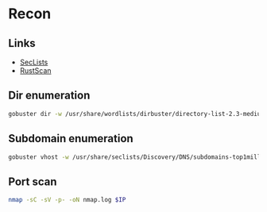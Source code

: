 # Recon

## Links

- [SecLists](https://github.com/danielmiessler/SecLists)
- [RustScan](https://rustscan.github.io/RustScan/)

## Dir enumeration

```sh
gobuster dir -w /usr/share/wordlists/dirbuster/directory-list-2.3-medium.txt --no-error -t 300 -o gobuster.log --url http://$IP
```

## Subdomain enumeration

```sh
gobuster vhost -w /usr/share/seclists/Discovery/DNS/subdomains-top1million-5000.txt -t 300 --append-domain -o vhost.log -u DOMAIN
```

## Port scan

```sh
nmap -sC -sV -p- -oN nmap.log $IP
```
